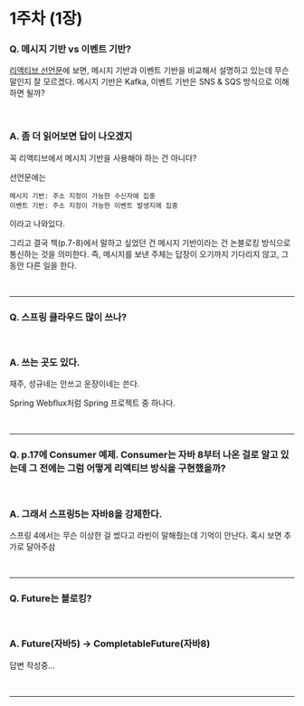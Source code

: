 # 1주차 (1장)

### Q. 메시지 기반 vs 이벤트 기반?

[리액티브 선언문](https://www.reactivemanifesto.org/ko/glossary#Message-Driven)에 보면, 메시지 기반과 이벤트 기반을 비교해서 설명하고 있는데 무슨 말인지 잘 모르겠다. 메시지 기반은 Kafka, 이벤트 기반은 SNS & SQS 방식으로 이해하면 될까?

<br/>

### A. 좀 더 읽어보면 답이 나오겠지

꼭 리액티브에서 메시지 기반을 사용해야 하는 건 아니다?

선언문에는

```text
메시지 기반: 주소 지정이 가능한 수신자에 집중
이벤트 기반: 주소 지정이 가능한 이벤트 발생지에 집중
```

이라고 나와있다.

그리고 결국 책(p.7-8)에서 말하고 싶었던 건 메시지 기반이라는 건 논블로킹 방식으로 통신하는 것을 의미한다. 즉, 메시지를 보낸 주체는 답장이 오기까지 기다리지 않고, 그동안 다른 일을 한다.


<br/>

---

### Q. 스프링 클라우드 많이 쓰나?

<br/>

### A. 쓰는 곳도 있다.

재주, 성규네는 안쓰고 운장이네는 쓴다.

Spring Webflux처럼 Spring 프로젝트 중 하나다.


<br/>

---

### Q. p.17에 Consumer 예제. Consumer는 자바 8부터 나온 걸로 알고 있는데 그 전에는 그럼 어떻게 리액티브 방식을 구현했을까?

<br/>

### A. 그래서 스프링5는 자바8을 강제한다.

스프링 4에서는 무슨 이상한 걸 썼다고 라빈이 말해줬는데 기억이 안난다. 혹시 보면 추가로 달아주삼


<br/>

---

### Q. Future는 블로킹?

<br/>

### A. Future(자바5) -> CompletableFuture(자바8)

답변 작성중...


<br/>

---

